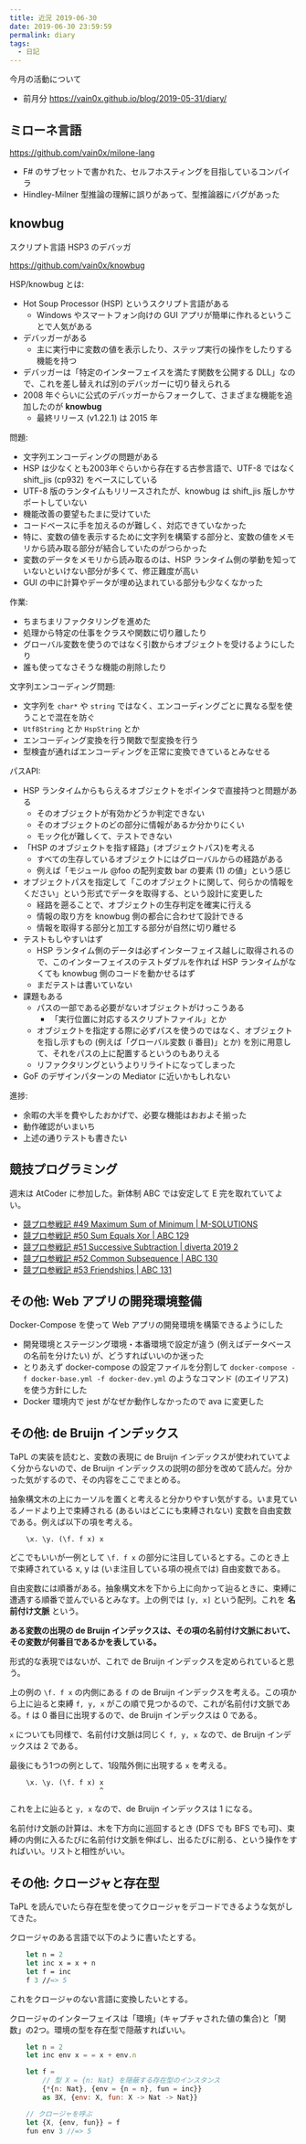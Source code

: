 ```yaml
---
title: 近況 2019-06-30
date: 2019-06-30 23:59:59
permalink: diary
tags:
  - 日記
---
```


今月の活動について

- 前月分 <https://vain0x.github.io/blog/2019-05-31/diary/>

## ミローネ言語

<https://github.com/vain0x/milone-lang>

- F# のサブセットで書かれた、セルフホスティングを目指しているコンパイラ
- Hindley-Milner 型推論の理解に誤りがあって、型推論器にバグがあった

## knowbug

スクリプト言語 HSP3 のデバッガ

<https://github.com/vain0x/knowbug>

HSP/knowbug とは:

- Hot Soup Processor (HSP) というスクリプト言語がある
    - Windows やスマートフォン向けの GUI アプリが簡単に作れるということで人気がある
- デバッガーがある
    - 主に実行中に変数の値を表示したり、ステップ実行の操作をしたりする機能を持つ
- デバッガーは「特定のインターフェイスを満たす関数を公開する DLL」なので、これを差し替えれば別のデバッガーに切り替えられる
- 2008 年ぐらいに公式のデバッガーからフォークして、さまざまな機能を追加したのが **knowbug**
    - 最終リリース (v1.22.1) は 2015 年

問題:

- 文字列エンコーディングの問題がある
- HSP は少なくとも2003年ぐらいから存在する古参言語で、UTF-8 ではなく shift_jis (cp932) をベースにしている
- UTF-8 版のランタイムもリリースされたが、knowbug は shift_jis 版しかサポートしていない
- 機能改善の要望もたまに受けていた
- コードベースに手を加えるのが難しく、対応できていなかった
- 特に、変数の値を表示するために文字列を構築する部分と、変数の値をメモリから読み取る部分が結合していたのがつらかった
- 変数のデータをメモリから読み取るのは、HSP ランタイム側の挙動を知っていないといけない部分が多くて、修正難度が高い
- GUI の中に計算やデータが埋め込まれている部分も少なくなかった

作業:

- ちまちまリファクタリングを進めた
- 処理から特定の仕事をクラスや関数に切り離したり
- グローバル変数を使うのではなく引数からオブジェクトを受けるようにしたり
- 誰も使ってなさそうな機能の削除したり

文字列エンコーディング問題:

- 文字列を `char*` や `string` ではなく、エンコーディングごとに異なる型を使うことで混在を防ぐ
- `Utf8String` とか `HspString` とか
- エンコーディング変換を行う関数で型変換を行う
- 型検査が通ればエンコーディングを正常に変換できているとみなせる

パスAPI:

- HSP ランタイムからもらえるオブジェクトをポインタで直接持つと問題がある
    - そのオブジェクトが有効かどうか判定できない
    - そのオブジェクトのどの部分に情報があるか分かりにくい
    - モック化が難しくて、テストできない
- 「HSP のオブジェクトを指す経路」(オブジェクトパス)を考える
    - すべての生存しているオブジェクトにはグローバルからの経路がある
    - 例えば「モジュール @foo の配列変数 bar の要素 (1) の値」という感じ
- オブジェクトパスを指定して「このオブジェクトに関して、何らかの情報をください」という形式でデータを取得する、という設計に変更した
    - 経路を遡ることで、オブジェクトの生存判定を確実に行える
    - 情報の取り方を knowbug 側の都合に合わせて設計できる
    - 情報を取得する部分と加工する部分が自然に切り離せる
- テストもしやすいはず
    - HSP ランタイム側のデータは必ずインターフェイス越しに取得されるので、このインターフェイスのテストダブルを作れば HSP ランタイムがなくても knowbug 側のコードを動かせるはず
    - まだテストは書いていない
- 課題もある
    - パスの一部である必要がないオブジェクトがけっこうある
        - 「実行位置に対応するスクリプトファイル」とか
    - オブジェクトを指定する際に必ずパスを使うのではなく、オブジェクトを指し示すもの (例えば「グローバル変数 (i 番目)」とか) を別に用意して、それをパスの上に配置するというのもありえる
    - リファクタリングというよりリライトになってしまった
- GoF のデザインパターンの Mediator に近いかもしれない

進捗:

- 余暇の大半を費やしたおかげで、必要な機能はおおよそ揃った
- 動作確認がいまいち
- 上述の通りテストも書きたい

## 競技プログラミング

週末は AtCoder に参加した。新体制 ABC では安定して E 完を取れていてよい。

- [競プロ参戦記 #49 Maximum Sum of Minimum | M-SOLUTIONS](https://qiita.com/vain0x/items/9d503673bfe678929c5c)
- [競プロ参戦記 #50 Sum Equals Xor | ABC 129](https://qiita.com/vain0x/items/e74a23d5c62711f95ea0)
- [競プロ参戦記 #51 Successive Subtraction | diverta 2019 2](https://qiita.com/vain0x/items/f26ccc47098a7a2dd96b)
- [競プロ参戦記 #52 Common Subsequence | ABC 130](https://qiita.com/vain0x/items/43ba0051dcdb673b054f)
- [競プロ参戦記 #53 Friendships | ABC 131](https://qiita.com/vain0x/items/44e9f4987fee472463b7)

## その他: Web アプリの開発環境整備

Docker-Compose を使って Web アプリの開発環境を構築できるようにした

- 開発環境とステージング環境・本番環境で設定が違う (例えばデータベースの名前を分けたい) が、どうすればいいのか迷った
- とりあえず docker-compose の設定ファイルを分割して `docker-compose -f docker-base.yml -f docker-dev.yml` のようなコマンド (のエイリアス) を使う方針にした
- Docker 環境内で jest がなぜか動作しなかったので ava に変更した

## その他: de Bruijn インデックス

TaPL の実装を読むと、変数の表現に de Bruijn インデックスが使われていてよく分からないので、de Bruijn インデックスの説明の部分を改めて読んだ。分かった気がするので、その内容をここでまとめる。

抽象構文木の上にカーソルを置くと考えると分かりやすい気がする。いま見ているノードより上で束縛される (あるいはどこにも束縛されない) 変数を自由変数である。例えば以下の項を考える。

```
    \x. \y. (\f. f x) x
```

どこでもいいが一例として `\f. f x` の部分に注目しているとする。このとき上で束縛されている x, y は (いま注目している項の視点では) 自由変数である。

自由変数には順番がある。抽象構文木を下から上に向かって辿るときに、束縛に遭遇する順番で並んでいるとみなす。上の例では `[y, x]` という配列。これを **名前付け文脈** という。

**ある変数の出現の de Bruijn インデックスは、その項の名前付け文脈において、その変数が何番目であるかを表している。**

形式的な表現ではないが、これで de Bruijn インデックスを定められていると思う。

上の例の `\f. f x` の内側にある `f` の de Bruijn インデックスを考える。この項から上に辿ると束縛 `f, y, x` がこの順で見つかるので、これが名前付け文脈である。`f` は 0 番目に出現するので、de Bruijn インデックスは 0 である。

`x` についても同様で、名前付け文脈は同じく `f, y, x` なので、de Bruijn インデックスは 2 である。

最後にもう1つの例として、1段階外側に出現する `x` を考える。

```
    \x. \y. (\f. f x) x
                      ^
```

これを上に辿ると `y, x` なので、de Bruijn インデックスは 1 になる。

名前付け文脈の計算は、木を下方向に巡回するとき (DFS でも BFS でも可)、束縛の内側に入るたびに名前付け文脈を伸ばし、出るたびに削る、という操作をすればいい。リストと相性がいい。

## その他: クロージャと存在型

TaPL を読んでいたら存在型を使ってクロージャをデコードできるような気がしてきた。

クロージャのある言語で以下のように書いたとする。

```fsharp
    let n = 2
    let inc x = x + n
    let f = inc
    f 3 //=> 5
```

これをクロージャのない言語に変換したいとする。

クロージャのインターフェイスは「環境」(キャプチャされた値の集合)と「関数」の2つ。環境の型を存在型で隠蔽すればいい。

```js
    let n = 2
    let inc env x = = x + env.n

    let f =
        // 型 X = {n: Nat} を隠蔽する存在型のインスタンス
        {*{n: Nat}, {env = {n = n}, fun = inc}}
        as ∃X, {env: X, fun: X -> Nat -> Nat}}

    // クロージャを呼ぶ
    let {X, {env, fun}} = f
    fun env 3 //=> 5
```
